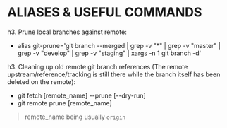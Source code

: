 ALIASES & USEFUL COMMANDS
===

h3. Prune local branches against remote:
+ alias git-prune='git branch --merged | grep -v "\*" | grep -v "master" | grep -v "develop" | grep -v "staging" | xargs -n 1 git branch -d'
  
h3. Cleaning up old remote git branch references (The remote upstream/reference/tracking is still there while the branch itself has been deleted on the remote):
+ git fetch [remote_name] --prune [--dry-run]
+ git remote prune [remote_name]

> remote_name being usually `origin`
